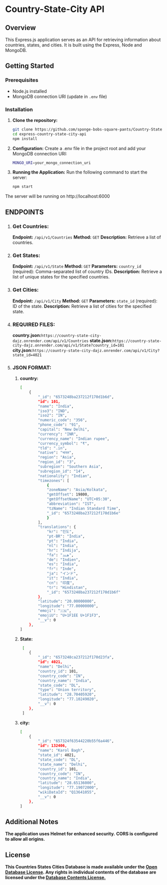 # Country-State-City API

## Overview
This Express.js application serves as an API for retrieving information about countries, states, and cities. It is built using the Express, Node and MongoDB.

## Getting Started

### Prerequisites
- Node.js installed
- MongoDB connection URI (update in `.env` file)

### Installation
1. **Clone the repository:**
   ```bash
   git clone https://github.com/sponge-bobs-square-pants/Country-State
   cd express-country-state-city-api
   npm install
2. **Configuration:**
    Create a .env file in the project root and add your MongoDB connection URI:
    ```bash
    MONGO_URI=your_mongo_connection_uri
3.  **Running the Application:**
    Run the following command to start the server:
    ```bash
    npm start
The server will be running on http://localhost:6000

## ENDPOINTS

1.  ### Get Countries:
    **Endpoint:** `/api/v1/Countries`
    **Method:** `GET`
    **Description:** Retrieve a list of countries.
2. ### Get States:
    **Endpoint:** `/api/v1/State`
    **Method:** `GET`
    **Parameters:** `country_id` (required): Comma-separated list of country IDs.
    **Description:** Retrieve a list of unique states for the specified countries.
3. ### Get Cities:
    **Endpoint:** `/api/v1/City`
    **Method:** `GET`
    **Parameters:** `state_id` (required): ID of the state.
    **Description:** Retrieve a list of cities for the specified state.

4. ### REQUIRED FILES:
    **country.json:**`https://country-state-city-dajz.onrender.com/api/v1/Countries`
    **state.json:**`https://country-state-city-dajz.onrender.com/api/v1/State?country_id=101`
    **city.json:**`https://country-state-city-dajz.onrender.com/api/v1/City?state_id=4021`

5. ### JSON FORMAT:
    1. **country:**
        ```bash
        [
            {
                "_id": "6573248ba237212f170d1b6d",
                "id": 101,
                "name": "India",
                "iso3": "IND",
                "iso2": "IN",
                "numeric_code": "356",
                "phone_code": "91",
                "capital": "New Delhi",
                "currency": "INR",
                "currency_name": "Indian rupee",
                "currency_symbol": "₹",
                "tld": ".in",
                "native": "भारत",
                "region": "Asia",
                "region_id": "3",
                "subregion": "Southern Asia",
                "subregion_id": "14",
                "nationality": "Indian",
                "timezones": [
                    {
                    "zoneName": "Asia/Kolkata",
                    "gmtOffset": 19800,
                    "gmtOffsetName": "UTC+05:30",
                    "abbreviation": "IST",
                    "tzName": "Indian Standard Time",
                    "_id": "6573248ba237212f170d1b6e"
                    }
                ],
                "translations": {
                    "kr": "인도",
                    "pt-BR": "Índia",
                    "pt": "Índia",
                    "nl": "India",
                    "hr": "Indija",
                    "fa": "هند",
                    "de": "Indien",
                    "es": "India",
                    "fr": "Inde",
                    "ja": "インド",
                    "it": "India",
                    "cn": "印度",
                    "tr": "Hindistan",
                    "_id": "6573248ba237212f170d1b6f"
                },
                "latitude": "20.00000000",
                "longitude": "77.00000000",
                "emoji": "🇮🇳",
                "emojiU": "U+1F1EE U+1F1F3",
                "__v": 0
            },
        ]
    2.  **State:**
        ```bash
         [
            {
                "_id": "6573248ca237212f170d23fa",
                "id": 4021,
                "name": "Delhi",
                "country_id": 101,
                "country_code": "IN",
                "country_name": "India",
                "state_code": "DL",
                "type": "Union territory",
                "latitude": "28.70405920",
                "longitude": "77.10249020",
                "__v": 0
            },
         ]
    3.  **city:**
        ```bash
        [
            {
                "_id": "657324f63544220b55f6a446",
                "id": 132406,
                "name": "Karol Bagh",
                "state_id": 4021,
                "state_code": "DL",
                "state_name": "Delhi",
                "country_id": 101,
                "country_code": "IN",
                "country_name": "India",
                "latitude": "28.65136000",
                "longitude": "77.19072000",
                "wikiDataId": "Q13641055",
                "__v": 0
            },
        ]


## Additional Notes
**The application uses Helmet for enhanced security.**
**CORS is configured to allow all origins.**

## License
 **This Countries States Cities Database is made available under the [Open Database License](LICENSE.md). Any rights in individual contents of the database are licensed under the [Database Contents License.](CONTENT_LICENSE.md)**



